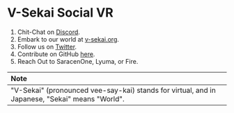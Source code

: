 # V-Sekai Social VR

1.  Chit-Chat on [Discord](https://discord.gg/7BQDHesck8).
2.  Embark to our world at [v-sekai.org](https://v-sekai.org).
3.  Follow us on [Twitter](https://twitter.com/VSekaiOfficial).
4.  Contribute on GitHub [here](https://github.com/V-Sekai).
7.  Reach Out to SaracenOne, Lyuma, or Fire.

| Note                                                                                                                               |
| :--------------------------------------------------------------------------------------------------------------------------------- |
| "V-Sekai" (pronounced vee-say-kai) stands for virtual, and in Japanese, "Sekai" means "World". |
